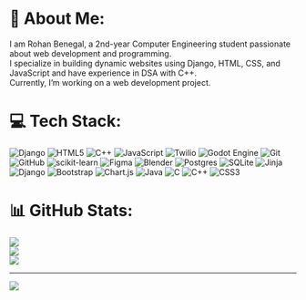 # 💫 About Me:
I am Rohan Benegal, a 2nd-year Computer Engineering student passionate about web development and programming.<br>I specialize in building dynamic websites using Django, HTML, CSS, and JavaScript and have experience in DSA with C++.<br>Currently, I’m working on a web development project.


# 💻 Tech Stack:
![Django](https://img.shields.io/badge/django-%23092E20.svg?style=plastic&logo=django&logoColor=white) ![HTML5](https://img.shields.io/badge/html5-%23E34F26.svg?style=plastic&logo=html5&logoColor=white) ![C++](https://img.shields.io/badge/c++-%2300599C.svg?style=plastic&logo=c%2B%2B&logoColor=white) ![JavaScript](https://img.shields.io/badge/javascript-%23323330.svg?style=plastic&logo=javascript&logoColor=%23F7DF1E) ![Twilio](https://img.shields.io/badge/Twilio-F22F46?style=plastic&logo=Twilio&logoColor=white) ![Godot Engine](https://img.shields.io/badge/GODOT-%23FFFFFF.svg?style=plastic&logo=godot-engine) ![Git](https://img.shields.io/badge/git-%23F05033.svg?style=plastic&logo=git&logoColor=white) ![GitHub](https://img.shields.io/badge/github-%23121011.svg?style=plastic&logo=github&logoColor=white) ![scikit-learn](https://img.shields.io/badge/scikit--learn-%23F7931E.svg?style=plastic&logo=scikit-learn&logoColor=white) ![Figma](https://img.shields.io/badge/figma-%23F24E1E.svg?style=plastic&logo=figma&logoColor=white) ![Blender](https://img.shields.io/badge/blender-%23F5792A.svg?style=plastic&logo=blender&logoColor=white) ![Postgres](https://img.shields.io/badge/postgres-%23316192.svg?style=plastic&logo=postgresql&logoColor=white) ![SQLite](https://img.shields.io/badge/sqlite-%2307405e.svg?style=plastic&logo=sqlite&logoColor=white) ![Jinja](https://img.shields.io/badge/jinja-white.svg?style=plastic&logo=jinja&logoColor=black) ![Django](https://img.shields.io/badge/django-%23092E20.svg?style=plastic&logo=django&logoColor=white) ![Bootstrap](https://img.shields.io/badge/bootstrap-%238511FA.svg?style=plastic&logo=bootstrap&logoColor=white) ![Chart.js](https://img.shields.io/badge/chart.js-F5788D.svg?style=plastic&logo=chart.js&logoColor=white) ![Java](https://img.shields.io/badge/java-%23ED8B00.svg?style=plastic&logo=openjdk&logoColor=white) ![C](https://img.shields.io/badge/c-%2300599C.svg?style=plastic&logo=c&logoColor=white) ![C++](https://img.shields.io/badge/c++-%2300599C.svg?style=plastic&logo=c%2B%2B&logoColor=white) ![CSS3](https://img.shields.io/badge/css3-%231572B6.svg?style=plastic&logo=css3&logoColor=white)
# 📊 GitHub Stats:
![](https://github-readme-stats.vercel.app/api?username=rohanbagel&theme=shadow_blue&hide_border=false&include_all_commits=true&count_private=false)<br/>
![](https://github-readme-streak-stats.herokuapp.com/?user=rohanbagel&theme=shadow_blue&hide_border=false)<br/>
![](https://github-readme-stats.vercel.app/api/top-langs/?username=rohanbagel&theme=shadow_blue&hide_border=false&include_all_commits=true&count_private=false&layout=compact)

---
[![](https://visitcount.itsvg.in/api?id=rohanbagel&icon=0&color=0)](https://visitcount.itsvg.in)

<!-- Proudly created with GPRM ( https://gprm.itsvg.in ) -->

